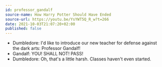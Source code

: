 ```yaml
---
id: professor_gandalf
source-name: How Harry Potter Should Have Ended
source-url: https://youtu.be/YsYWT5Q_R_w?t=266
date: 2021-10-03T21:07:20+02:00
published: false
---
```


- Dumbledore: I'd like to introduce our new teacher for defense against the dark arts: Professor Gandalf!
- Gandalf: YOU! SHALL NOT! PASS!
- Dumbledore: Oh, that's a little harsh. Classes haven't even started.
